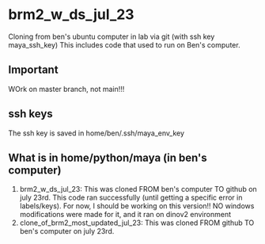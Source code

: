 # brm2_w_ds_jul_23
Cloning from ben's ubuntu computer in lab via git (with ssh key maya_ssh_key)
This includes code that used to run on Ben's computer.

## Important
WOrk on master branch, not main!!!

## ssh keys
The ssh key is saved in home/ben/.ssh/maya_env_key

## What is in home/python/maya (in ben's computer)
1. brm2_w_ds_jul_23: This was cloned FROM ben's computer TO github on july 23rd. This code ran successfully (until getting a specific error in labels/keys).
   For now, I should be working on this version!! NO windows modifications were made for it, and it ran on dinov2 environment
3. clone_of_brm2_most_updated_jul_23: This was cloned FROM github TO ben's computer on july 23rd.


